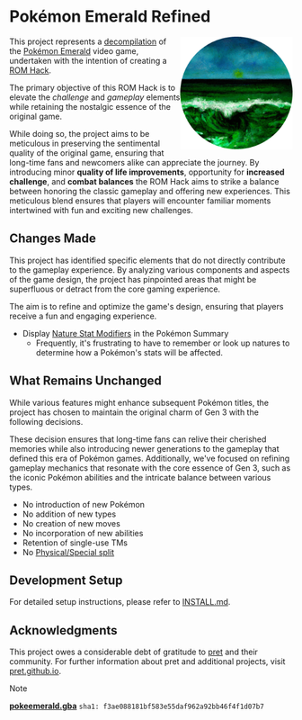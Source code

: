 # Pokémon Emerald Refined

<img align="right" src="./docs/assets/emerald.png" height="200px" alt="refined-logo">

This project represents a [decompilation] of the [Pokémon Emerald] video game,
undertaken with the intention of creating a [ROM Hack].

The primary objective of this ROM Hack is to elevate the _challenge_ and
_gameplay_ elements while retaining the nostalgic essence of the original game.

While doing so, the project aims to be meticulous in preserving the sentimental
quality of the original game, ensuring that long-time fans and newcomers alike
can appreciate the journey. By introducing minor **quality of life
improvements**, opportunity for **increased challenge**, and **combat
balances** the ROM Hack aims to strike a balance between honoring the classic
gameplay and offering new experiences. This meticulous blend ensures that
players will encounter familiar moments intertwined with fun and exciting new
challenges.

## Changes Made

This project has identified specific elements that do not directly contribute to
the gameplay experience. By analyzing various components and aspects of the game
design, the project has pinpointed areas that might be superfluous or detract
from the core gaming experience.

The aim is to refine and optimize the game's design, ensuring that players receive
a fun and engaging experience.

- Display [Nature Stat Modifiers] in the Pokémon Summary
  - Frequently, it's frustrating to have to remember or look up natures to
    determine how a Pokémon's stats will be affected.

## What Remains Unchanged

While various features might enhance subsequent Pokémon titles, the project has
chosen to maintain the original charm of Gen 3 with the following decisions.

These decision ensures that long-time fans can relive their cherished memories
while also introducing newer generations to the gameplay that defined this era
of Pokémon games. Additionally, we've focused on refining gameplay mechanics
that resonate with the core essence of Gen 3, such as the iconic Pokémon
abilities and the intricate balance between various types.

- No introduction of new Pokémon
- No addition of new types
- No creation of new moves
- No incorporation of new abilities
- Retention of single-use TMs
- No [Physical/Special split]

## Development Setup

For detailed setup instructions, please refer to [INSTALL.md](INSTALL.md).

## Acknowledgments

This project owes a considerable debt of gratitude to [pret] and their
community. For further information about pret and additional projects, visit
[pret.github.io].

> [!NOTE]
> [**pokeemerald.gba**](https://datomatic.no-intro.org/index.php?page=show_record&s=23&n=1961) `sha1: f3ae088181bf583e55daf962a92bb46f4f1d07b7`

[Decompilation]: https://en.wikipedia.org/wiki/Decompiler
[Pokémon Emerald]: https://en.wikipedia.org/wiki/Pok%C3%A9mon_Emerald
[ROM Hack]: https://en.wikipedia.org/wiki/ROM_hacking
[Physical/Special split]: https://bulbapedia.bulbagarden.net/wiki/Damage_category#Physical.2FSpecial_split
[pret]: https://github.com/pret
[pret.github.io]: https://pret.github.io/
[Nature Stat Modifiers]: https://bulbapedia.bulbagarden.net/wiki/Nature#List_of_Natures

